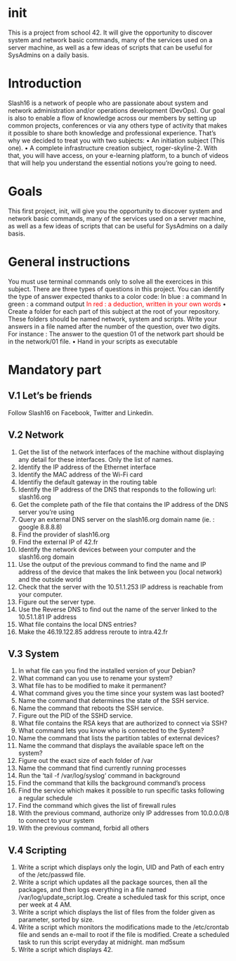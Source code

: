 # init
This is a project from school 42. It will give the opportunity to discover system and network basic commands,
many of the services used on a server machine, as well as a few ideas of scripts that can be useful for SysAdmins on a
daily basis.

# Introduction
Slash16 is a network of people who are passionate about system and network administration
and/or operations development (DevOps).
Our goal is also to enable a flow of knowledge across our members by setting up
common projects, conferences or via any others type of activity that makes it possible to
share both knowledge and professional experience.
That’s why we decided to treat you with two subjects:
• An initiation subject (This one).
• A complete infrastructure creation subject, roger-skyline-2.
With that, you will have access, on your e-learning platform, to a bunch of videos
that will help you understand the essential notions you’re going to need.

# Goals
This first project, init, will give you the opportunity to discover system and network
basic commands, many of the services used on a server machine, as well as a few ideas of
scripts that can be useful for SysAdmins on a daily basis.

# General instructions
You must use terminal commands only to solve all the exercices in this subject.
There are three types of questions in this project. You can identify the type of answer
expected thanks to a color code:
In blue : a command
In green : a command output
<span style="color:red"> In red : a deduction, written in your own words </span>
• Create a folder for each part of this subject at the root of your repository. These
folders should be named network, system and scripts. Write your answers in a
file named after the number of the question, over two digits. For instance : The
answer to the question 01 of the network part should be in the network/01 file.
• Hand in your scripts as executable

# Mandatory part
## V.1 Let’s be friends
Follow Slash16 on Facebook, Twitter and Linkedin.

## V.2 Network
1. Get the list of the network interfaces of the machine without displaying any detail
for these interfaces. Only the list of names.
2. Identify the IP address of the Ethernet interface
3. Identify the MAC address of the Wi-Fi card
4. Identifiy the default gateway in the routing table
5. Identify the IP address of the DNS that responds to the following url: slash16.org
6. Get the complete path of the file that contains the IP address of the DNS server
you’re using
7. Query an external DNS server on the slash16.org domain name (ie. : google
8.8.8.8)
8. Find the provider of slash16.org
9. Find the external IP of 42.fr
10. Identify the network devices between your computer and the slash16.org domain
11. Use the output of the previous command to find the name and IP address of the
device that makes the link between you (local network) and the outside world
12. Check that the server with the 10.51.1.253 IP address is reachable from your
computer.
13. Figure out the server type.
14. Use the Reverse DNS to find out the name of the server linked to the 10.51.1.81
IP address
15. What file contains the local DNS entries?
16. Make the 46.19.122.85 address reroute to intra.42.fr

## V.3 System
1. In what file can you find the installed version of your Debian?
2. What command can you use to rename your system?
3. What file has to be modified to make it permanent?
4. What command gives you the time since your system was last booted?
5. Name the command that determines the state of the SSH service.
6. Name the command that reboots the SSH service.
7. Figure out the PID of the SSHD service.
8. What file contains the RSA keys that are authorized to connect via SSH?
9. What command lets you know who is connected to the System?
10. Name the command that lists the partition tables of external devices?
11. Name the command that displays the available space left on the system?
12. Figure out the exact size of each folder of /var
13. Name the command that find currently running processes
14. Run the ‘tail -f /var/log/syslog‘ command in background
15. Find the command that kills the background command’s process
16. Find the service which makes it possible to run specific tasks following a regular
schedule
17. Find the command which gives the list of firewall rules
18. With the previous command, authorize only IP addresses from 10.0.0.0/8 to connect
to your system
19. With the previous command, forbid all others

## V.4 Scripting
1. Write a script which displays only the login, UID and Path of each entry of the
/etc/passwd file.
2. Write a script which updates all the package sources, then all the packages, and then
logs everything in a file named /var/log/update_script.log. Create a scheduled
task for this script, once per week at 4 AM.
3. Write a script which displays the list of files from the folder given as parameter,
sorted by size.
4. Write a script which monitors the modifications made to the /etc/crontab file and
sends an e-mail to root if the file is modified. Create a scheduled task to run this
script everyday at midnight.
man md5sum
5. Write a script which displays 42.

